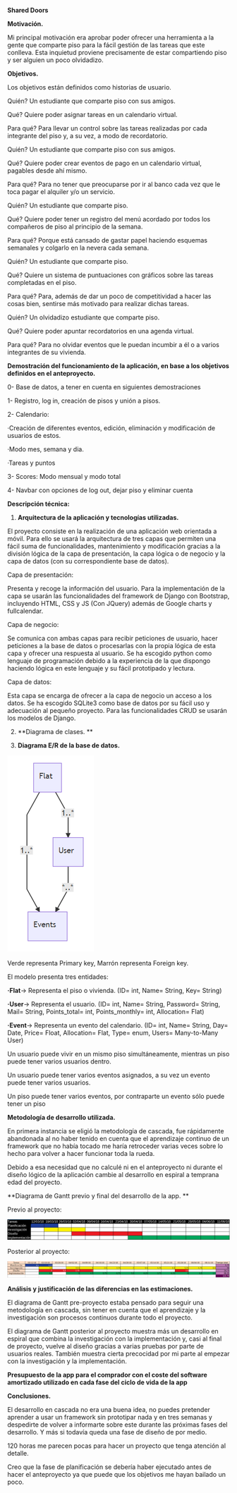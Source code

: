 **Shared Doors**

**Motivación.**

Mi principal motivación era aprobar poder ofrecer una herramienta a la gente que comparte piso para la fácil gestión de las tareas que este conlleva. Esta inquietud proviene precisamente de estar compartiendo piso y ser alguien un poco olvidadizo.

**Objetivos.**

Los objetivos están definidos como historias de usuario.

Quién? Un estudiante que comparte piso con sus amigos.

Qué? Quiere poder asignar tareas en un calendario virtual.

Para qué? Para llevar un control sobre las tareas realizadas por cada integrante del piso y, a su vez, a modo de recordatorio.

Quién? Un estudiante que comparte piso con sus amigos.

Qué? Quiere poder crear eventos de pago en un calendario virtual, pagables desde ahí mismo. 

Para qué? Para no tener que preocuparse por ir al banco cada vez que le toca pagar el alquiler y/o un servicio.

Quién? Un estudiante que comparte piso.

Qué? Quiere poder tener un registro del menú acordado por todos los compañeros de piso al principio de la semana.

Para qué? Porque está cansado de gastar papel haciendo esquemas semanales y colgarlo en la nevera cada semana.

Quién? Un estudiante que comparte piso.

Qué? Quiere un sistema de puntuaciones con gráficos sobre las tareas completadas en el piso.

Para qué? Para, además de dar un poco de competitividad a hacer las cosas bien, sentirse más motivado para realizar dichas tareas.

Quién? Un olvidadizo estudiante que comparte piso.

Qué? Quiere poder apuntar recordatorios en una agenda virtual.

Para qué? Para no olvidar eventos que le puedan incumbir a él o a varios integrantes de su vivienda.

**Demostración del funcionamiento de la aplicación, en base a los objetivos definidos en el anteproyecto.**

0- Base de datos, a tener en cuenta en siguientes demostraciones

1- Registro, log in, creación de pisos y unión a pisos.

2- Calendario: 

·Creación de diferentes eventos, edición, eliminación y     modificación de usuarios de estos.

·Modo mes, semana y dia.

·Tareas y puntos

3- Scores: Modo mensual y modo total

4- Navbar con opciones de log out, dejar piso y eliminar cuenta

**Descripción técnica:**

1. **Arquitectura de la aplicación y tecnologías utilizadas.**

El proyecto consiste en la realización de una aplicación web orientada a móvil. Para ello se usará la arquitectura de tres capas que permiten una fácil suma de funcionalidades, mantenimiento y modificación gracias a la división lógica de la capa de presentación, la capa lógica o de negocio y la capa de datos (con su correspondiente base de datos).

Capa de presentación:

Presenta y recoge la información del usuario. Para la implementación de la capa se usarán las funcionalidades del framework de Django con Bootstrap, incluyendo HTML, CSS y JS (Con JQuery) además de Google charts y fullcalendar.

Capa de negocio:

Se comunica con ambas capas para recibir peticiones de usuario, hacer peticiones a la base de datos o procesarlas con la propia lógica de esta capa y ofrecer una respuesta al usuario. Se ha escogido python como lenguaje de programación debido a la experiencia de la que dispongo haciendo lógica en este lenguaje y su fácil prototipado y lectura.

Capa de datos:

Esta capa se encarga de ofrecer a la capa de negocio un acceso a los datos. Se ha escogido SQLite3 como base de datos por su fácil uso y adecuación al pequeño proyecto. Para las funcionalidades CRUD se usarán los modelos de Django.

2. **Diagrama de clases. **

3. **Diagrama E/R de la base de datos.**

![image alt text](image_0.png)

Verde representa Primary key, Marrón representa Foreign key.

El modelo presenta tres entidades:

**·Flat**-> Representa el piso o vivienda. (ID= int, Name= String, Key= String)

**·User**-> Representa el usuario. (ID= int, Name= String, Password= String, Mail= String, Points_total= int, Points_monthly= int, Allocation= Flat)

**·Event**-> Representa un evento del calendario. (ID= int, Name= String, Day= Date, Price= Float, Allocation= Flat, Type= enum, Users= Many-to-Many User)

Un usuario puede vivir en un mismo piso simultáneamente, mientras un piso puede tener varios usuarios dentro.

Un usuario puede tener varios eventos asignados, a su vez un evento puede tener varios usuarios.

Un piso puede tener varios eventos, por contraparte un evento sólo puede tener un piso

**Metodología de desarrollo utilizada.**

En primera instancia se eligió la metodología de cascada, fue rápidamente abandonada al no haber tenido en cuenta que el aprendizaje continuo de un framework que no había tocado me haría retroceder varias veces sobre lo hecho para volver a hacer funcionar toda la rueda.

Debido a esa necesidad que no calculé ni en el anteproyecto ni durante el diseño lógico de la aplicación cambie al desarrollo en espiral a temprana edad del proyecto.

**Diagrama de Gantt previo y final del desarrollo de la app. **

Previo al proyecto:

![image alt text](image_1.png)

Posterior al proyecto:

![image alt text](image_2.png)

**Análisis y justificación de las diferencias en las estimaciones.**

El diagrama de Gantt pre-proyecto estaba pensado para seguir una metodología en cascada, sin tener en cuenta que el aprendizaje y la investigación son procesos continuos durante todo el proyecto. 

El diagrama de Gantt posterior al proyecto muestra más un desarrollo en espiral que combina la investigación con la implementación y, casi al final de proyecto, vuelve al diseño gracias a varias pruebas por parte de usuarios reales. También muestra cierta precocidad por mi parte al empezar con la investigación y la implementación.

**Presupuesto de la app para el comprador con el coste del software amortizado utilizado en cada fase del ciclo de vida de la app**

**Conclusiones.**

El desarrollo en cascada no era una buena idea, no puedes pretender aprender a usar un framework sin prototipar nada y en tres semanas y despedirte de volver a informarte sobre este durante las próximas fases del desarrollo. Y más si todavía queda una fase de diseño de por medio.

120 horas me parecen pocas para hacer un proyecto que tenga atención al detalle.

Creo que la fase de planificación se debería haber ejecutado antes de hacer el anteproyecto ya que puede que los objetivos me hayan bailado un poco.

